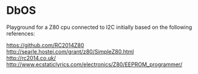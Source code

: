 # DbOS

Playground for a Z80 cpu connected to I2C initially based on the following references:

https://github.com/RC2014Z80
http://searle.hostei.com/grant/z80/SimpleZ80.html<br/>
http://rc2014.co.uk/<br/>
http://www.ecstaticlyrics.com/electronics/Z80/EEPROM_programmer/<br/>


